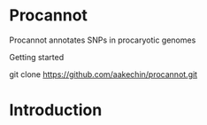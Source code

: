 # Procannot
Procannot annotates SNPs in procaryotic genomes

Getting started

<a> git clone https://github.com/aakechin/procannot.git </a>

# Introduction

